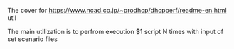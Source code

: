 The cover for https://www.ncad.co.jp/~prodhcp/dhcpperf/readme-en.html util

The main utilization is to perfrom execution $1 script N times with input of set scenario files 
